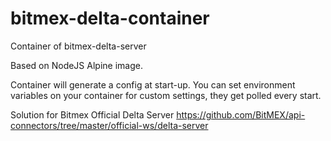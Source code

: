 # bitmex-delta-container
Container of bitmex-delta-server

Based on NodeJS Alpine image. 

Container will generate a config at start-up.
You can set environment variables on your container for custom settings, they get polled every start.

Solution for Bitmex Official Delta Server
https://github.com/BitMEX/api-connectors/tree/master/official-ws/delta-server
